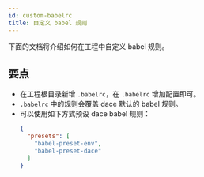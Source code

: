 ```yaml
---
id: custom-babelrc
title: 自定义 babel 规则
---
```


下面的文档将介绍如何在工程中自定义 babel 规则。

## 要点
- 在工程根目录新增 `.babelrc`，在 `.babelrc` 增加配置即可。
- `.babelrc` 中的规则会覆盖 dace 默认的 babel 规则。
- 可以使用如下方式预设 dace babel 规则：
  ```json
  {
    "presets": [
      "babel-preset-env",
      "babel-preset-dace"
    ]
  }
  ```
